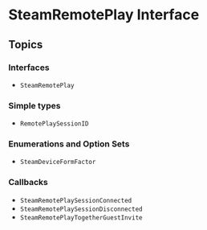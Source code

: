# SteamRemotePlay Interface

## Topics

### Interfaces
- ``SteamRemotePlay``

### Simple types
- ``RemotePlaySessionID``

### Enumerations and Option Sets
- ``SteamDeviceFormFactor``

### Callbacks
- ``SteamRemotePlaySessionConnected``
- ``SteamRemotePlaySessionDisconnected``
- ``SteamRemotePlayTogetherGuestInvite``
